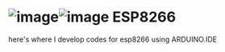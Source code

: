 #  ![image](https://github.com/user-attachments/assets/5e418b98-d665-45b0-b647-3a620d46ddc1)![image](https://github.com/user-attachments/assets/a4476c68-3bbc-4efb-aa49-6436c09e0bec) ESP8266

here's where I develop codes for esp8266 using ARDUINO.IDE


